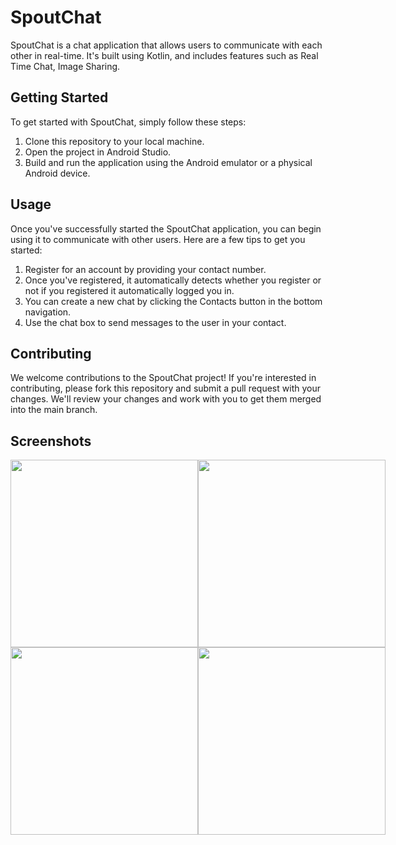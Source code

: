# SpoutChat
SpoutChat is a chat application that allows users to communicate with each other in real-time. It's built using Kotlin, and includes features such as Real Time Chat, Image Sharing.

## Getting Started
To get started with SpoutChat, simply follow these steps:

1. Clone this repository to your local machine.
2. Open the project in Android Studio.
3. Build and run the application using the Android emulator or a physical Android device.

## Usage
Once you've successfully started the SpoutChat application, you can begin using it to communicate with other users. Here are a few tips to get you started:

1. Register for an account by providing your contact number.
2. Once you've registered, it automatically detects whether you register or not if you registered it automatically logged you in.
3. You can create a new chat by clicking the Contacts button in the bottom navigation.
4. Use the chat box to send messages to the user in your contact.

## Contributing
We welcome contributions to the SpoutChat project! If you're interested in contributing, please fork this repository and submit a pull request with your changes. We'll review your changes and work with you to get them merged into the main branch.

## Screenshots
<div style="display:flex";>
  <img src="https://user-images.githubusercontent.com/105808552/234574137-711b80d0-b69b-4f0e-8d05-cf8fb0195bba.jpg" width="300" />
  <img src="https://user-images.githubusercontent.com/105808552/234574129-43f3c2c0-9746-45ac-95d1-55a7e88d47fb.jpg" width="300"/>
</div>
<div style="display:flex";>
  <img src="https://user-images.githubusercontent.com/105808552/234574125-9b052bce-3528-40d8-8ac8-5ee01477fda6.jpg" width="300" />
  <img src="https://user-images.githubusercontent.com/105808552/234576046-b9fcb88e-9c00-4663-b953-687b43783c60.jpg" width="300"/>
</div>